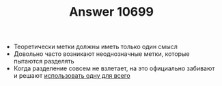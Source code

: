 ﻿---
title: "Answer 10699"
se.owner.user_id: 178988
se.owner.display_name: "Qwertiy"
se.owner.link: "https://ru.meta.stackoverflow.com/users/178988/qwertiy"
se.answer_id: 10699
se.question_id: 10698
se.post_type: answer
se.is_accepted: False
---
<ul>
<li>Теоретически метки должны иметь только один смысл</li>
<li>Довольно часто возникают неоднозначные метки, которые пытаются разделять</li>
<li>Когда разделение совсем не взлетает, на это официально забивают и решают <a href="//meta.stackoverflow.com/a/319591/4928642">использовать одну для всего</a></li>
</ul>
